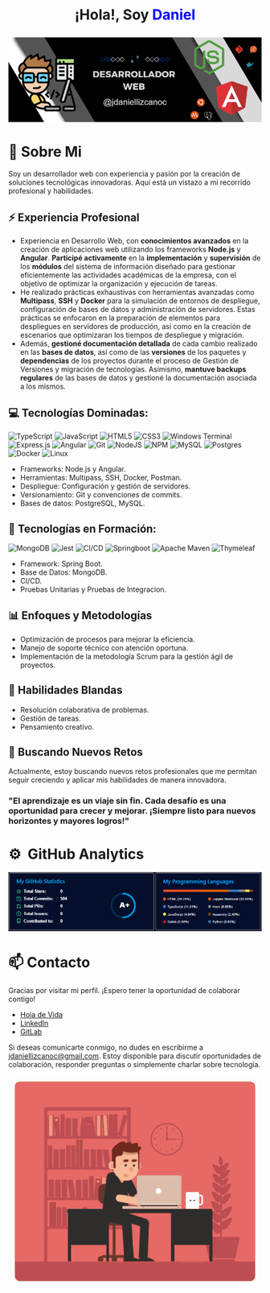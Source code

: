 # <p align="center">¡Hola!, Soy <span style="color:blue">Daniel</span></p>

<p align="center">
  <img src="/Banner.PNG" alt="Banner">
</p>

# 💬 Sobre Mi

Soy un desarrollador web con experiencia y pasión por la creación de soluciones tecnológicas innovadoras. Aquí está un vistazo a mi recorrido profesional y habilidades.

## ⚡ Experiencia Profesional

- Experiencia en Desarrollo Web, con **conocimientos avanzados** en la creación de aplicaciones web utilizando los frameworks **Node.js** y **Angular**. **Participé activamente** en la **implementación** y **supervisión** de los **módulos** del sistema de información diseñado para gestionar eficientemente las actividades académicas de la empresa, con el objetivo de optimizar la organización y ejecución de tareas.
- He realizado prácticas exhaustivas con herramientas avanzadas como **Multipass**, **SSH** y **Docker** para la simulación de entornos de despliegue, configuración de bases de datos y administración de servidores. Estas prácticas se enfocaron en la preparación de elementos para despliegues en servidores de producción, así como en la creación de escenarios que optimizaran los tiempos de despliegue y migración.
- Además, **gestioné documentación detallada** de cada cambio realizado en las **bases de datos**, así como de las **versiones** de los paquetes y **dependencias** de los proyectos durante el proceso de Gestión de Versiones y migración de tecnologías. Asimismo, **mantuve backups regulares** de las bases de datos y gestioné la documentación asociada a los mismos.

## 💻 Tecnologías Dominadas:
![TypeScript](https://img.shields.io/badge/typescript-%23007ACC.svg?style=for-the-badge&logo=typescript&logoColor=white) ![JavaScript](https://img.shields.io/badge/javascript-%23323330.svg?style=for-the-badge&logo=javascript&logoColor=%23F7DF1E) ![HTML5](https://img.shields.io/badge/html5-%23E34F26.svg?style=for-the-badge&logo=html5&logoColor=white) ![CSS3](https://img.shields.io/badge/css3-%231572B6.svg?style=for-the-badge&logo=css3&logoColor=white) ![Windows Terminal](https://img.shields.io/badge/Windows%20Terminal-%234D4D4D.svg?style=for-the-badge&logo=windows-terminal&logoColor=white) ![Express.js](https://img.shields.io/badge/express.js-%23404d59.svg?style=for-the-badge&logo=express&logoColor=%2361DAFB) ![Angular](https://img.shields.io/badge/angular-%23DD0031.svg?style=for-the-badge&logo=angular&logoColor=white) ![Git](https://img.shields.io/badge/Git-%23ffffff.svg?style=for-the-badge&logo=git&logoColor=orange) ![NodeJS](https://img.shields.io/badge/node.js-6DA55F?style=for-the-badge&logo=node.js&logoColor=white) ![NPM](https://img.shields.io/badge/NPM-%23CB3837.svg?style=for-the-badge&logo=npm&logoColor=white) ![MySQL](https://img.shields.io/badge/mysql-%2300000f.svg?style=for-the-badge&logo=mysql&logoColor=white) ![Postgres](https://img.shields.io/badge/postgres-%23316192.svg?style=for-the-badge&logo=postgresql&logoColor=white) ![Docker](https://img.shields.io/badge/docker-%230db7ed.svg?style=for-the-badge&logo=docker&logoColor=white) ![Linux](https://img.shields.io/badge/linux-%23ff8000.svg?style=for-the-badge&logo=linux&logoColor=black)

- Frameworks: Node.js y Angular. 
- Herramientas: Multipass, SSH, Docker, Postman.
- Despliegue: Configuración y gestión de servidores.
- Versionamiento: Git y convenciones de commits.
- Bases de datos: PostgreSQL, MySQL.

## 🧠 Tecnologías en Formación:
![MongoDB](https://img.shields.io/badge/mongoDB-%2300ff00.svg?style=for-the-badge&logo=mongodb&logoColor=grey) ![Jest](https://img.shields.io/badge/Jest-%23ffffff.svg?style=for-the-badge&logo=jest&logoColor=orange) ![CI/CD](https://img.shields.io/badge/CI/CD-%23ffffff.svg?style=for-the-badge&logo=gitlab&logoColor=orange) ![Springboot](https://img.shields.io/badge/springboot-%23ffffff.svg?style=for-the-badge&logo=springboot&logoColor=green) ![Apache Maven](https://img.shields.io/badge/Apache%20Maven-C71A36?style=for-the-badge&logo=Apache%20Maven&logoColor=white) ![Thymeleaf](https://img.shields.io/badge/Thymeleaf-%23005C0F.svg?style=for-the-badge&logo=Thymeleaf&logoColor=white)
- Framework: Spring Boot.
- Base de Datos: MongoDB.
- CI/CD.
- Pruebas Unitarias y Pruebas de Integracion.

## 📊 Enfoques y Metodologías

- Optimización de procesos para mejorar la eficiencia.
- Manejo de soporte técnico con atención oportuna.
- Implementación de la metodología Scrum para la gestión ágil de proyectos.

## 🤝 Habilidades Blandas

- Resolución colaborativa de problemas.
- Gestión de tareas.
- Pensamiento creativo.
## 🚀 Buscando Nuevos Retos

Actualmente, estoy buscando nuevos retos profesionales que me permitan seguir creciendo y aplicar mis habilidades de manera innovadora.

### "El aprendizaje es un viaje sin fin. Cada desafío es una oportunidad para crecer y mejorar. ¡Siempre listo para nuevos horizontes y mayores logros!"

# ⚙️ &nbsp;GitHub Analytics
<p align="center">
  <img src="/githubAnalytics.PNG" alt="Analytics">
</p>

# 📫 Contacto
Gracias por visitar mi perfil. ¡Espero tener la oportunidad de colaborar contigo!
- [Hoja de Vida](https://drive.google.com/file/d/1k7utP9Sy67HsFQNB8CjRpIUAcO7EmllT/view?usp=sharing)
- [LinkedIn](https://www.linkedin.com/in/jes%C3%BAs-daniel-lizcano-castro-264bb320b/)
- [GitLab](https://gitlab.com/jdaniellizcanoc)

Si deseas comunicarte conmigo, no dudes en escribirme a [jdaniellizcanoc@gmail.com](mailto:jdaniellizcanoc@gmail.com). Estoy disponible para discutir oportunidades de colaboración, responder preguntas o simplemente charlar sobre tecnología.

<!--
# ⚙️ &nbsp;GitHub Analytics - Repositorios Publicos
<p align="center">
  <img src="/developer.gif" alt="Banner">
</p>
<p align="center">
<a href="https://github.com/DanielLizcano">
  <img height="180em" src="https://github-readme-stats-eight-theta.vercel.app/api?username=DanielLizcano&show_icons=true&theme=algolia&include_all_commits=true&count_private=true&token=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"/>
  <img height="180em" src="https://github-readme-stats-eight-theta.vercel.app/api/top-langs/?username=DanielLizcano&layout=compact&langs_count=8&theme=algolia&token=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"/>
</a>
</p>
-->

<p align="center">
  <img src="/developer.gif" alt="Banner">
</p>



<!--
**DanielLizcano/DanielLizcano** is a ✨ _special_ ✨ repository because its `README.md` (this file) appears on your GitHub profile.

Here are some ideas to get you started:

- 🔭 I’m currently working on ...
- 🌱 I’m currently learning ...
- 👯 I’m looking to collaborate on ...
- 🤔 I’m looking for help with ...
- 💬 Ask me about ...
- 📫 How to reach me: ...
- 😄 Pronouns: ...
- ⚡ Fun fact: ...
-->
